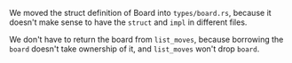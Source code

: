 We moved the struct definition of Board into `types/board.rs`, because it doesn't make sense to have the `struct` and `impl` in different files.

We don't have to return the board from `list_moves`, because borrowing the `board` doesn't take ownership of it, and `list_moves` won't drop `board`.
